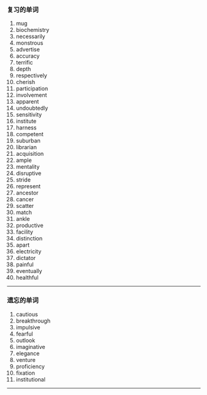 ### 复习的单词

1.   mug
2.   biochemistry
3.   necessarily
4.   monstrous
5.   advertise
6.   accuracy
7.   terrific
8.   depth
9.   respectively
10.   cherish
11.   participation
12.   involvement
13.   apparent
14.   undoubtedly
15.   sensitivity
16.   institute
17.   harness
18.   competent
19.   suburban
20.   librarian
21.   acquisition
22.   ample
23.   mentality
24.   disruptive
25.   stride
26.   represent
27.   ancestor
28.   cancer
29.   scatter
30.   match
31.   ankle
32.   productive
33.   facility
34.   distinction
35.   apart
36.   electricity
37.   dictator
38.   painful
39.   eventually
40.   healthful

------



### 遗忘的单词

1.   cautious
2.   breakthrough
3.   impulsive
4.   fearful
5.   outlook
6.   imaginative
7.   elegance
8.   venture
9.   proficiency
10.   fixation
11.   institutional

------

